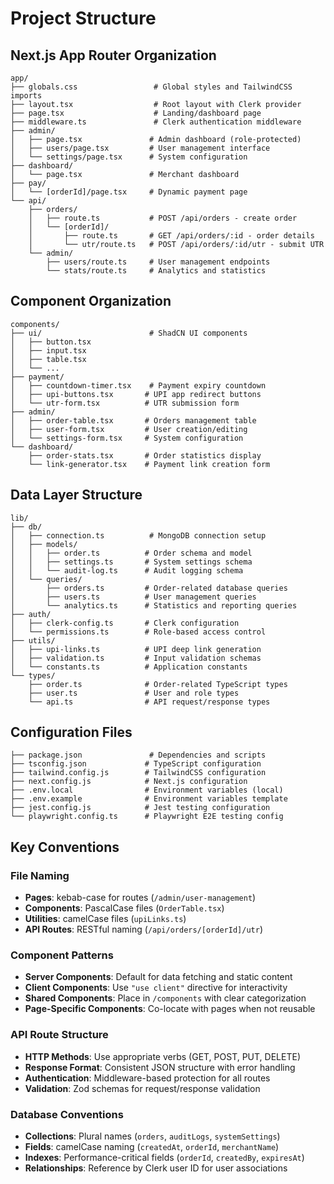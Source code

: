 # Project Structure

## Next.js App Router Organization

```
app/
├── globals.css                 # Global styles and TailwindCSS imports
├── layout.tsx                  # Root layout with Clerk provider
├── page.tsx                    # Landing/dashboard page
├── middleware.ts               # Clerk authentication middleware
├── admin/
│   ├── page.tsx               # Admin dashboard (role-protected)
│   ├── users/page.tsx         # User management interface
│   └── settings/page.tsx      # System configuration
├── dashboard/
│   └── page.tsx               # Merchant dashboard
├── pay/
│   └── [orderId]/page.tsx     # Dynamic payment page
└── api/
    ├── orders/
    │   ├── route.ts           # POST /api/orders - create order
    │   └── [orderId]/
    │       ├── route.ts       # GET /api/orders/:id - order details
    │       └── utr/route.ts   # POST /api/orders/:id/utr - submit UTR
    └── admin/
        ├── users/route.ts     # User management endpoints
        └── stats/route.ts     # Analytics and statistics
```

## Component Organization

```
components/
├── ui/                        # ShadCN UI components
│   ├── button.tsx
│   ├── input.tsx
│   ├── table.tsx
│   └── ...
├── payment/
│   ├── countdown-timer.tsx    # Payment expiry countdown
│   ├── upi-buttons.tsx       # UPI app redirect buttons
│   └── utr-form.tsx          # UTR submission form
├── admin/
│   ├── order-table.tsx       # Orders management table
│   ├── user-form.tsx         # User creation/editing
│   └── settings-form.tsx     # System configuration
└── dashboard/
    ├── order-stats.tsx       # Order statistics display
    └── link-generator.tsx    # Payment link creation form
```

## Data Layer Structure

```
lib/
├── db/
│   ├── connection.ts          # MongoDB connection setup
│   ├── models/
│   │   ├── order.ts          # Order schema and model
│   │   ├── settings.ts       # System settings schema
│   │   └── audit-log.ts      # Audit logging schema
│   └── queries/
│       ├── orders.ts         # Order-related database queries
│       ├── users.ts          # User management queries
│       └── analytics.ts      # Statistics and reporting queries
├── auth/
│   ├── clerk-config.ts       # Clerk configuration
│   └── permissions.ts        # Role-based access control
├── utils/
│   ├── upi-links.ts          # UPI deep link generation
│   ├── validation.ts         # Input validation schemas
│   └── constants.ts          # Application constants
└── types/
    ├── order.ts              # Order-related TypeScript types
    ├── user.ts               # User and role types
    └── api.ts                # API request/response types
```

## Configuration Files

```
├── package.json               # Dependencies and scripts
├── tsconfig.json             # TypeScript configuration
├── tailwind.config.js        # TailwindCSS configuration
├── next.config.js            # Next.js configuration
├── .env.local                # Environment variables (local)
├── .env.example              # Environment variables template
├── jest.config.js            # Jest testing configuration
└── playwright.config.ts      # Playwright E2E testing config
```

## Key Conventions

### File Naming
- **Pages**: kebab-case for routes (`/admin/user-management`)
- **Components**: PascalCase files (`OrderTable.tsx`)
- **Utilities**: camelCase files (`upiLinks.ts`)
- **API Routes**: RESTful naming (`/api/orders/[orderId]/utr`)

### Component Patterns
- **Server Components**: Default for data fetching and static content
- **Client Components**: Use `"use client"` directive for interactivity
- **Shared Components**: Place in `/components` with clear categorization
- **Page-Specific Components**: Co-locate with pages when not reusable

### API Route Structure
- **HTTP Methods**: Use appropriate verbs (GET, POST, PUT, DELETE)
- **Response Format**: Consistent JSON structure with error handling
- **Authentication**: Middleware-based protection for all routes
- **Validation**: Zod schemas for request/response validation

### Database Conventions
- **Collections**: Plural names (`orders`, `auditLogs`, `systemSettings`)
- **Fields**: camelCase naming (`createdAt`, `orderId`, `merchantName`)
- **Indexes**: Performance-critical fields (`orderId`, `createdBy`, `expiresAt`)
- **Relationships**: Reference by Clerk user ID for user associations